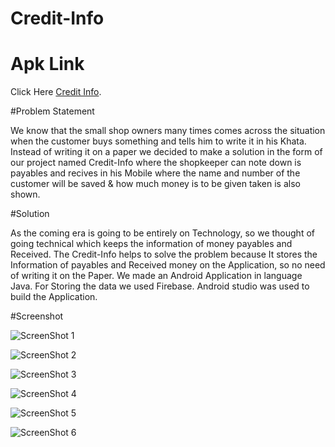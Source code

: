 # Credit-Info

# Apk Link 

Click Here [Credit Info](https://he-s3.s3.ap-southeast-1.amazonaws.com/media/sprint/zeta-hacks/team/1128454/859d793app_debug__1_.apk).


#Problem Statement

We know that the small shop owners many times comes across the situation when the customer buys 
something and tells him to write it in his Khata. Instead of writing it on a paper we decided to 
make a solution in the form of our project named Credit-Info where the shopkeeper can note down 
is payables and recives in his Mobile where the name and number of the customer will be saved & 
how much money is to be given taken is also shown.

#Solution 

As the coming era is going to be entirely on Technology, so we thought of going technical which keeps the information of money payables and Received. 
The Credit-Info helps to solve the problem because It stores the Information of payables and Received money on the Application, so no need of writing it on the Paper.
We made an Android Application in language Java. For Storing the data we used Firebase. Android studio was used to build the Application.

#Screenshot

![ScreenShot 1](https://github.com/vikas-narwariya/zh2hackathon_-MindTwisters/blob/main/images/ss1.jpeg?raw=true)

![ScreenShot 2](https://github.com/vikas-narwariya/zh2hackathon_-MindTwisters/blob/main/images/ss2.jpeg?raw=true)

![ScreenShot 3](https://github.com/vikas-narwariya/zh2hackathon_-MindTwisters/blob/main/images/ss3.jpeg?raw=true)

![ScreenShot 4](https://github.com/vikas-narwariya/zh2hackathon_-MindTwisters/blob/main/images/ss4.jpeg?raw=true)

![ScreenShot 5](https://github.com/vikas-narwariya/zh2hackathon_-MindTwisters/blob/main/images/ss5.jpeg?raw=true)

![ScreenShot 6](https://github.com/vikas-narwariya/zh2hackathon_-MindTwisters/blob/main/images/ss6.jpeg?raw=true)

